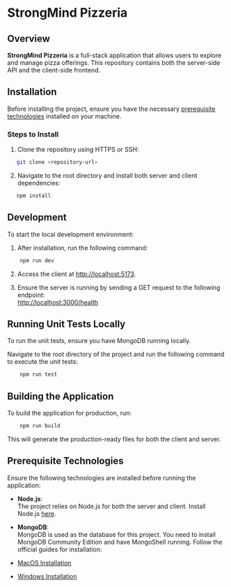 # StrongMind Pizzeria

## Overview

**StrongMind Pizzeria** is a full-stack application that allows users to explore and manage pizza offerings. This repository contains both the server-side API and the client-side frontend.

## Installation

Before installing the project, ensure you have the necessary [prerequisite technologies](#prerequisite-technologies) installed on your machine.

### Steps to Install

1. Clone the repository using HTTPS or SSH:

```bash
   git clone <repository-url>
```

2. Navigate to the root directory and install both server and client dependencies:

```bash
   npm install
```

## Development

To start the local development environment:

1. After installation, run the following command:

```bash
    npm run dev
```

2. Access the client at [http://localhost:5173](http://localhost:5173).

3. Ensure the server is running by sending a GET request to the following endpoint:  
   [http://localhost:3000/health](http://localhost:3000/health)

## Running Unit Tests Locally

To run the unit tests, ensure you have MongoDB running locally.

Navigate to the root directory of the project and run the following command to execute the unit tests:

```bash
    npm run test
```

## Building the Application

To build the application for production, run:

```bash
    npm run build
```

This will generate the production-ready files for both the client and server.

## Prerequisite Technologies

Ensure the following technologies are installed before running the application:

- **Node.js**:  
  The project relies on Node.js for both the server and client. Install Node.js [here](https://nodejs.org/en/download/).

- **MongoDB**:  
  MongoDB is used as the database for this project. You need to install MongoDB Community Edition and have MongoShell running. Follow the official guides for installation:
- [MacOS Installation](https://www.mongodb.com/docs/manual/tutorial/install-mongodb-on-os-x/)
- [Windows Installation](https://www.mongodb.com/docs/manual/tutorial/install-mongodb-on-windows/)
